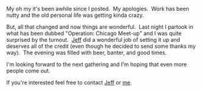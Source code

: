 My oh my it's been awhile since I posted.  My apologies.  Work has been
nutty and the old personal life was getting kinda crazy.

But, all that changed and now things are wonderful.  Last night I
partook in what has been dubbed "Operation: Chicago Meet-up" and I was
quite surprised by the turnout.  [Jeff](http://weblogs.asp.net/jkey) did
a wonderful job of setting it up and deserves all of the credit (even
though he decided to send some thanks my way).  The evening was filled
with beer, banter, and good times.

I'm looking forward to the next gathering and I'm hoping that even more
people come out. 

If you're interested feel free to contact
[Jeff](http://weblogs.asp.net/jkey/contact.aspx) or
[me](http://blogs.geekdojo.net/ryan/contact.aspx).
